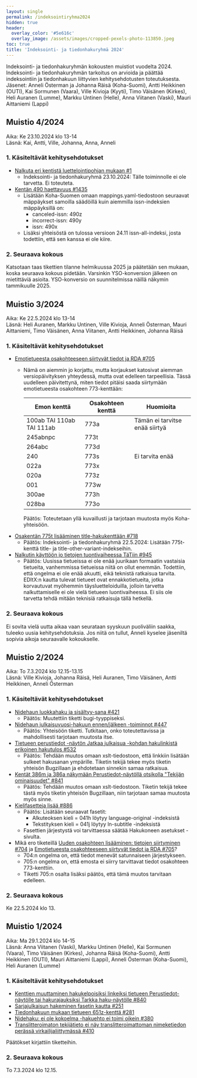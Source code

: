 ```yaml
---
layout: single
permalink: /indeksointiryhma2024
hidden: true
header:
  overlay_color: '#5e616c'
  overlay_image: /assets/images/cropped-pexels-photo-113850.jpeg
toc: true
title: 'Indeksointi- ja tiedonhakuryhmä 2024'
---
```


Indeksointi- ja tiedonhakuryhmän kokousten muistiot vuodelta 2024. Indeksointi- ja tiedonhakuryhmän tarkoitus on arvioida ja päättää indeksointiin ja tiedonhakuun liittyvien kehitysehdotusten toteutuksesta. Jäsenet: Anneli Österman ja Johanna Räisä (Koha-Suomi), Antti Heikkinen (OUTI), Kai Sormunen (Vaara), Ville Kivioja (Kyyti), Timo Väisänen (Kirkes), Heli Auranen (Lumme), Markku Untinen (Helle), Anna Viitanen (Vaski), Mauri Aittaniemi (Lappi)

## Muistio 4/2024

Aika: Ke 23.10.2024 klo 13-14<br />
Läsnä: Kai, Antti, Ville, Johanna, Anna, Anneli

### 1. Käsiteltävät kehitysehdotukset

* [Nalkuta eri kentistä luettelointipohjan mukaan #1](https://github.com/KohaSuomi/koha-plugin-nalkutin/issues/1)
  * Indeksointi- ja tiedonhakuryhmä 23.10.2024: Tälle toiminnolle ei ole tarvetta. Ei toteuteta.
* [Kentän 490 haettavuus #1435](https://github.com/KohaSuomi/Koha/issues/1435)
  * Lisätään Koha-Suomen omaan mappings.yaml-tiedostoon seuraavat mäppäykset samoilla säädöillä kuin aiemmilla issn-indeksien mäppäyksillä on:
    * canceled-issn: 490z
    * incorrect-issn: 490y
    * issn: 490x
  * Lisäksi yhteisöstä on tulossa versioon 24.11 issn-all-indeksi, josta todettiin, että sen kanssa ei ole kiire.

### 2. Seuraava kokous

Katsotaan taas tikettien tilanne helmikuussa 2025 ja päätetään sen mukaan, koska seuraava kokous pidetään. Varsinkin YSO-konversion jälkeen on mietittäviä asioita. YSO-konversio on suunnitelmissa näillä näkymin tammikuulle 2025.

## Muistio 3/2024

Aika: Ke 22.5.2024 klo 13-14<br />
Läsnä: Heli Auranen, Markku Untinen, Ville Kivioja, Anneli Österman, Mauri Aittaniemi, Timo Väisänen, Anna Viitanen, Antti Heikkinen, Johanna Räisä

### 1. Käsiteltävät kehitysehdotukset

* [Emotietueesta osakohteeseen siirtyvät tiedot ja RDA #705](https://github.com/KohaSuomi/Koha/issues/705)
  * Nämä on aiemmin jo korjattu, mutta korjaukset katosivat aiemman versiopäivityksen yhteydessä, mutta ovat edelleen tarpeellisia. Tässä uudelleen päivitettynä, miten tiedot pitäisi saada siirtymään emotietueesta osakohteen 773-kenttään:

    Emon kenttä | Osakohteen kenttä | Huomioita
    --- | --- | ---
    100ab TAI 110ab TAI 111ab | 773a | Tämän ei tarvitse enää siirtyä
    245abnpc | 773t |
    264abc | 773d |
    240 | 773s | Ei tarvita enää
    022a | 773x |
    020a | 773z |
    001 | 773w |
    300ae | 773h |
    028ba | 773o |

    Päätös: Toteutetaan yllä kuvaillusti ja tarjotaan muutosta myös Koha-yhteisöön. 
* [Osakentän 775t lisääminen title-hakukenttään #718](https://github.com/KohaSuomi/Koha/issues/718)
  * Päätös: Indeksointi- ja tiedonhakuryhmä 22.5.2024: Lisätään 775t-kenttä title- ja title-other-variant-indekseihin.
* [Nalkutin käyttöön jo tietojen tuontivaiheessa TäTiin #945](https://github.com/KohaSuomi/Koha/issues/945)
  * Päätös: Uusissa tietueissa ei ole enää juurikaan formaatin vastaisia tietueita, vanhemmissa tietueissa niitä on ollut enemmän. Todettiin, että ongelma ei ole enää akuutti, eikä teknistä ratkaisua tarvita. EDItX:n kautta tulevat tietueet ovat ennakkotietueita, jotka korvautuvat myöhemmin täysluetteloiduilla, jolloin tarvetta nalkuttamiselle ei ole vielä tietueen luontivaiheessa. Ei siis ole tarvetta tehdä mitään teknisiä ratkaisuja tällä hetkellä.

### 2. Seuraava kokous

Ei sovita vielä uutta aikaa vaan seurataan syyskuun puoliväliin saakka, tuleeko uusia kehitysehdotuksia. Jos niitä on tullut, Anneli kyselee jäseniltä sopivia aikoja seuraavalle kokoukselle.

## Muistio 2/2024

Aika: To 7.3.2024 klo 12.15-13.15<br />
Läsnä: Ville Kivioja, Johanna Räisä, Heli Auranen, Timo Väisänen, Antti Heikkinen, Anneli Österman

### 1. Käsiteltävät kehitysehdotukset

* [Nidehaun luokkahaku ja sisältyy-sana #421](https://github.com/KohaSuomi/Koha/issues/421)
  * Päätös: Muutettiin tiketti bugi-tyyppiseksi.
* [Nidehaun julkaisuvuosi-hakuun ennen/jälkeen -toiminnot #447](https://github.com/KohaSuomi/Koha/issues/447)
  * Päätös: Yhteisöön tiketti. Tutkitaan, onko toteutettavissa ja mahdollisesti tarjotaan muutosta itse.
* [Tietueen perustiedot -näytön Jatkaa julkaisua -kohdan hakulinkistä erikoinen hakutulos #532](https://github.com/KohaSuomi/Koha/issues/532)
  * Päätös:  Tehdään muutos omaan xslt-tiedostoon, että linkkiin lisätään sulkeet hakusanan ympärille. Tiketin tekijä tekee myös tiketin yhteisön Bugzillaan ja ehdotetaan sinnekin samaa ratkaisua.
* [Kentät 386m ja 386a näkymään Perustiedot-näytöllä otsikolla "Tekijän ominaisuudet" #841](https://github.com/KohaSuomi/Koha/issues/841)
  * Päätös: Tehdään muutos omaan xslt-tiedostoon. Tiketin tekijä tekee tästä myös tiketin yhteisön Bugzillaan, niin tarjotaan samaa muutosta myös sinne. 
* [Kielifasetteja lisää #886](https://github.com/KohaSuomi/Koha/issues/886)
  * Päätös: Lisätään seuraavat fasetit:
     * Alkuteoksen kieli = 041h löytyy language-original -indeksistä
     * Tekstityksen kieli = 041j löytyy ln-subtitle -indeksistä
  * Fasettien järjestystä voi tarvittaessa säätää Hakukoneen asetukset -sivulta. 
* Mikä ero tiketeillä [Uuden osakohteen lisääminen: tietojen siirtyminen #704](https://github.com/KohaSuomi/Koha/issues/704) ja [Emotietueesta osakohteeseen siirtyvät tiedot ja RDA #705](https://github.com/KohaSuomi/Koha/issues/705)?
  * 704:n ongelma on, että tiedot menevät satunnaiseen järjestykseen.
  * 705:n ongelma on, että emosta ei siirry tarvittavat tiedot osakohteen 773-kenttiin.
  * Tiketti 705:n osalta lisäksi päätös, että tämä muutos tarvitaan edelleen. 

### 2. Seuraava kokous

Ke 22.5.2024 klo 13.

## Muistio 1/2024

Aika: Ma 29.1.2024 klo 14-15<br />
Läsnä: Anna Viitanen (Vaski), Markku Untinen (Helle), Kai Sormunen (Vaara), Timo Väisänen (Kirkes), Johanna Räisä (Koha-Suomi), Antti Heikkinen (OUTI), Mauri Aittaniemi (Lappi), Anneli Österman (Koha-Suomi), Heli Auranen (Lumme)

### 1. Käsiteltävät kehitysehdotukset

* [Kenttien muuttaminen hakukelpoisiksi linkeiksi tietueen Perustiedot-näytölle tai hakurajauksiksi Tarkka haku-näytölle #840](https://github.com/KohaSuomi/Koha/issues/840)
* [Sarjajulkaisun hakeminen fasetin kautta #251](https://github.com/KohaSuomi/Koha/issues/251)
* [Tiedonhakuun mukaan tietueen 651z-kenttä #281](https://github.com/KohaSuomi/Koha/issues/281)
* [Nidehaku: ei ole kokoelma -hakuehto ei toimi oikein #380](https://github.com/KohaSuomi/Koha/issues/380)
* [Translitteroimaton tekijätieto ei näy translitteroimattoman nimeketiedon perässä virkailijaliittymässä #410](https://github.com/KohaSuomi/Koha/issues/410)

Päätökset kirjattiin tiketteihin.

### 2. Seuraava kokous

To 7.3.2024 klo 12.15.
